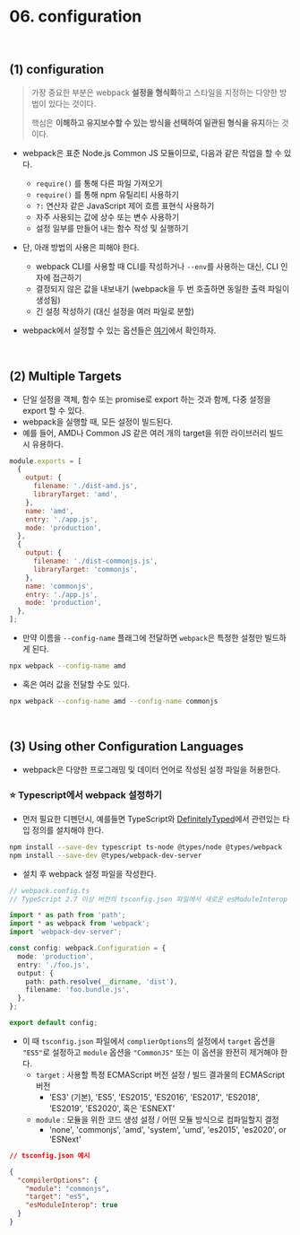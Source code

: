 # 06. configuration

<br>

## (1) configuration

> 가장 중요한 부분은 webpack **설정을 형식화**하고 스타일을 지정하는 다양한 방법이 있다는 것이다.
>
> 핵심은 **이해하고 유지보수할 수 있는 방식을 선택하여 일관된 형식을 유지**하는 것이다.

- webpack은 표준 Node.js Common JS 모듈이므로, 다음과 같은 작업을 할 수 있다.
  - `require()` 를 통해 다른 파일 가져오기
  - `require()` 를 통해 npm 유틸리티 사용하기
  - `?:` 연산자 같은 JavaScript 제어 흐름 표현식 사용하기
  - 자주 사용되는 값에 상수 또는 변수 사용하기
  - 설정 일부를 만들어 내는 함수 작성 및 실행하기
- 단, 아래 방법의 사용은 피해야 한다.
  - webpack CLI를 사용할 때 CLI를 작성하거나 `--env`를 사용하는 대신, CLI 인자에 접근하기
  - 결정되지 않은 값을 내보내기 (webpack을 두 번 호출하면 동일한 출력 파일이 생성됨)
  - 긴 설정 작성하기 (대신 설정을 여러 파일로 분할)

- webpack에서 설정할 수 있는 옵션들은 [여기](https://webpack.kr/configuration/)에서 확인하자.

<br>

## (2) Multiple Targets

- 단일 설정을 객체, 함수 또는 promise로 export 하는 것과 함께, 다중 설정을 export 할 수 있다.
- webpack을 실행할 때, 모든 설정이 빌드된다.
- 예를 들어, AMD나 Common JS 같은 여러 개의 target을 위한 라이브러리 빌드 시 유용하다.

```javascript
module.exports = [
  {
    output: {
      filename: './dist-amd.js',
      libraryTarget: 'amd',
    },
    name: 'amd',
    entry: './app.js',
    mode: 'production',
  },
  {
    output: {
      filename: './dist-commonjs.js',
      libraryTarget: 'commonjs',
    },
    name: 'commonjs',
    entry: './app.js',
    mode: 'production',
  },
];
```

- 만약 이름을 `--config-name` 플래그에 전달하면 `webpack`은 특정한 설정만 빌드하게 된다.

```bash
npx webpack --config-name amd
```

- 혹은 여러 값을 전달할 수도 있다.

```bash
npx webpack --config-name amd --config-name commonjs
```

<br>

## (3) Using other Configuration Languages

- webpack은 다양한 프로그래밍 및 데이터 언어로 작성된 설정 파일을 허용한다.

### :star: Typescript에서 webpack 설정하기

- 먼저 필요한 디펜던시, 예를들면 TypeScript와 [DefinitelyTyped](https://definitelytyped.org/)에서 관련있는 타입 정의를 설치해야 한다.

```bash
npm install --save-dev typescript ts-node @types/node @types/webpack
npm install --save-dev @types/webpack-dev-server
```

- 설치 후 webpack 설정 파일을 작성한다.

```typescript
// webpack.config.ts
// TypeScript 2.7 이상 버전의 tsconfig.json 파일에서 새로운 esModuleInterop 및 allowSyntheticDefaultImports 컴파일러 옵션과 함께 사용된다고 가정

import * as path from 'path';
import * as webpack from 'webpack';
import 'webpack-dev-server';

const config: webpack.Configuration = {
  mode: 'production',
  entry: './foo.js',
  output: {
    path: path.resolve(__dirname, 'dist'),
    filename: 'foo.bundle.js',
  },
};

export default config;
```

- 이 때 `tsconfig.json` 파일에서 `complierOptions`의 설정에서 `target` 옵션을  `"ES5"`로 설정하고 `module` 옵션을 `"CommonJS"` 또는 이 옵션을 완전히 제거해야 한다.
  - `target` : 사용할 특정 ECMAScript 버전 설정 / 빌드 결과물의 ECMAScript 버전
    - 'ES3' (기본), 'ES5', 'ES2015', 'ES2016', 'ES2017', 'ES2018', 'ES2019', 'ES2020', 혹은 'ESNEXT'
  - `module` : 모듈을 위한 코드 생성 설정 / 어떤 모듈 방식으로 컴파일할지 결정
    - 'none', 'commonjs', 'amd', 'system', 'umd', 'es2015', 'es2020', or 'ESNext'

```json
// tsconfig.json 예시

{
  "compilerOptions": {
    "module": "commonjs",
    "target": "es5",
    "esModuleInterop": true
  }
}
```

